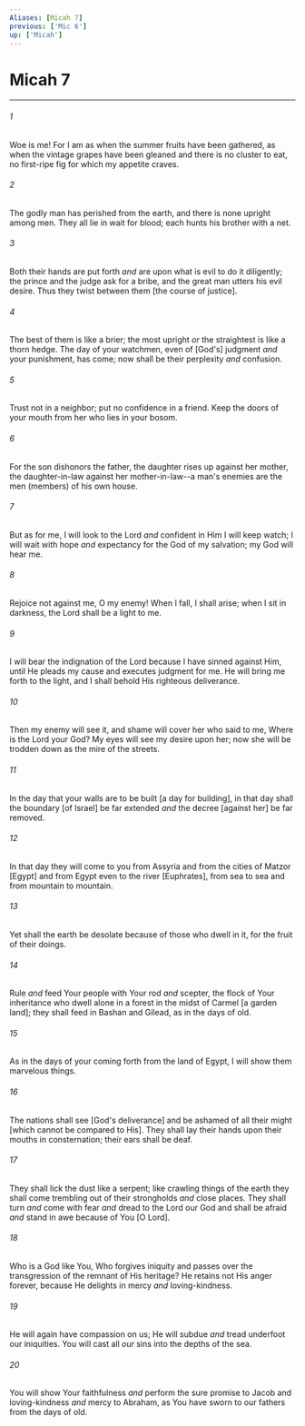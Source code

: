 ```yaml
---
Aliases: [Micah 7]
previous: ['Mic 6']
up: ['Micah']
---
```

# Micah 7

***














###### 1 






Woe is me! For I am as when the summer fruits have been gathered, as when the vintage grapes have been gleaned and there is no cluster to eat, no first-ripe fig for which my appetite craves. 













###### 2 






The godly man has perished from the earth, and there is none upright among men. They all lie in wait for blood; each hunts his brother with a net. 













###### 3 






Both their hands are put forth _and_ are upon what is evil to do it diligently; the prince and the judge ask for a bribe, and the great man utters his evil desire. Thus they twist between them [the course of justice]. 













###### 4 






The best of them is like a brier; the most upright _or_ the straightest is like a thorn hedge. The day of your watchmen, even of [God's] judgment _and_ your punishment, has come; now shall be their perplexity _and_ confusion. 













###### 5 






Trust not in a neighbor; put no confidence in a friend. Keep the doors of your mouth from her who lies in your bosom. 













###### 6 






For the son dishonors the father, the daughter rises up against her mother, the daughter-in-law against her mother-in-law--a man's enemies are the men (members) of his own house. 













###### 7 






But as for me, I will look to the Lord _and_ confident in Him I will keep watch; I will wait with hope _and_ expectancy for the God of my salvation; my God will hear me. 













###### 8 






Rejoice not against me, O my enemy! When I fall, I shall arise; when I sit in darkness, the Lord shall be a light to me. 













###### 9 






I will bear the indignation of the Lord because I have sinned against Him, until He pleads my cause and executes judgment for me. He will bring me forth to the light, and I shall behold His righteous deliverance. 













###### 10 






Then my enemy will see it, and shame will cover her who said to me, Where is the Lord your God? My eyes will see my desire upon her; now she will be trodden down as the mire of the streets. 













###### 11 






In the day that your walls are to be built [a day for building], in that day shall the boundary [of Israel] be far extended _and_ the decree [against her] be far removed. 













###### 12 






In that day they will come to you from Assyria and from the cities of Matzor [Egypt] and from Egypt even to the river [Euphrates], from sea to sea and from mountain to mountain. 













###### 13 






Yet shall the earth be desolate because of those who dwell in it, for the fruit of their doings. 













###### 14 






Rule _and_ feed Your people with Your rod _and_ scepter, the flock of Your inheritance who dwell alone in a forest in the midst of Carmel [a garden land]; they shall feed in Bashan and Gilead, as in the days of old. 













###### 15 






As in the days of your coming forth from the land of Egypt, I will show them marvelous things. 













###### 16 






The nations shall see [God's deliverance] and be ashamed of all their might [which cannot be compared to His]. They shall lay their hands upon their mouths in consternation; their ears shall be deaf. 













###### 17 






They shall lick the dust like a serpent; like crawling things of the earth they shall come trembling out of their strongholds _and_ close places. They shall turn _and_ come with fear _and_ dread to the Lord our God and shall be afraid _and_ stand in awe because of You [O Lord]. 













###### 18 






Who is a God like You, Who forgives iniquity and passes over the transgression of the remnant of His heritage? He retains not His anger forever, because He delights in mercy _and_ loving-kindness. 













###### 19 






He will again have compassion on us; He will subdue _and_ tread underfoot our iniquities. You will cast all _our_ sins into the depths of the sea. 













###### 20 






You will show Your faithfulness _and_ perform the sure promise to Jacob and loving-kindness _and_ mercy to Abraham, as You have sworn to our fathers from the days of old.
